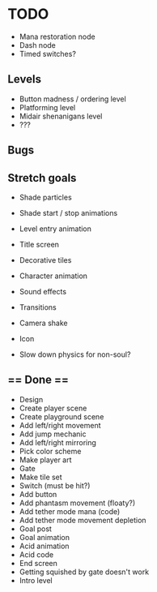 # TODO

- Mana restoration node
- Dash node
- Timed switches?

## Levels

- Button madness / ordering level
- Platforming level
- Midair shenanigans level
- ???

## Bugs

## Stretch goals

- Shade particles
- Shade start / stop animations
- Level entry animation
- Title screen

- Decorative tiles
- Character animation
- Sound effects
- Transitions
- Camera shake
- Icon

- Slow down physics for non-soul?

## == Done ==

- Design
- Create player scene
- Create playground scene
- Add left/right movement
- Add jump mechanic
- Add left/right mirroring
- Pick color scheme
- Make player art
- Gate
- Make tile set
- Switch (must be hit?)
- Add button
- Add phantasm movement (floaty?)
- Add tether mode mana (code)
- Add tether mode movement depletion
- Goal post
- Goal animation
- Acid animation
- Acid code
- End screen
- Getting squished by gate doesn't work
- Intro level
